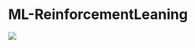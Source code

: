 # ML-ReinforcementLeaning
<img src  = "https://pythongeeks.org/wp-content/uploads/2022/03/reinforcement-learning-in-machine-learning.webp">
